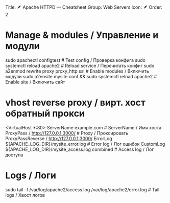 Title: 🪶 Apache HTTPD — Cheatsheet
Group: Web Servers
Icon: 🪶
Order: 2

# Manage & modules / Управление и модули
sudo apachectl configtest                                            # Test config / Проверка конфига
sudo systemctl reload apache2                                        # Reload service / Перечитать конфиг
sudo a2enmod rewrite proxy proxy_http ssl                            # Enable modules / Включить модули
sudo a2ensite mysite.conf && sudo systemctl reload apache2           # Enable site / Включить сайт

# vhost reverse proxy / вирт. хост обратный прокси
<VirtualHost *:80>
  ServerName example.com                                            # ServerName / Имя хоста
  ProxyPass        / http://127.0.0.1:3000/                         # Proxy / Проксировать
  ProxyPassReverse / http://127.0.0.1:3000/
  ErrorLog  ${APACHE_LOG_DIR}/mysite_error.log                      # Error log / Лог ошибок
  CustomLog ${APACHE_LOG_DIR}/mysite_access.log combined            # Access log / Лог доступа
</VirtualHost>

# Logs / Логи
sudo tail -f /var/log/apache2/access.log /var/log/apache2/error.log  # Tail logs / Хвост логов

